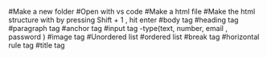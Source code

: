 #Make a new folder
#Open with vs code
#Make a html file
#Make the html structure with by pressing Shift + 1 , hit enter 
#body tag
#heading tag 
#paragraph tag
#anchor tag
#input tag -type(text, number,  email , password )
#image tag
#Unordered list
#ordered list
#break tag
#horizontal rule tag
#title tag
